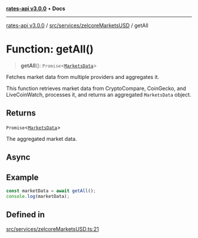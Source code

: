 [**rates-api v3.0.0**](../../../../README.md) • **Docs**

***

[rates-api v3.0.0](../../../../modules.md) / [src/services/zelcoreMarketsUSD](../README.md) / getAll

# Function: getAll()

> **getAll**(): `Promise`\<[`MarketsData`](../../../types/type-aliases/MarketsData.md)\>

Fetches market data from multiple providers and aggregates it.

This function retrieves market data from CryptoCompare, CoinGecko, and LiveCoinWatch,
processes it, and returns an aggregated `MarketsData` object.

## Returns

`Promise`\<[`MarketsData`](../../../types/type-aliases/MarketsData.md)\>

The aggregated market data.

## Async

## Example

```typescript
const marketData = await getAll();
console.log(marketData);
```

## Defined in

[src/services/zelcoreMarketsUSD.ts:21](https://github.com/ZelCore-io/rates-api/blob/6ee8192dea404fd0a0f6ba9b7352f3b7673523eb/src/services/zelcoreMarketsUSD.ts#L21)
